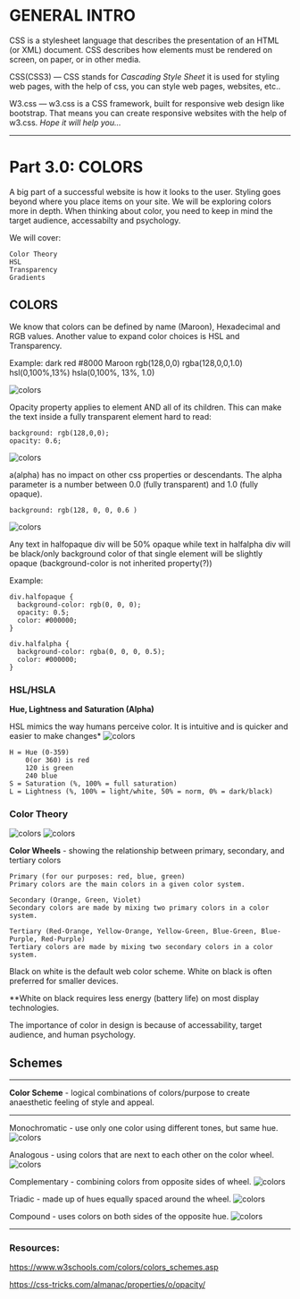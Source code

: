 # GENERAL INTRO
CSS is a stylesheet language that describes the presentation of an HTML (or XML) document.
CSS describes how elements must be rendered on screen, on paper, or in other media.

CSS(CSS3) — CSS stands for _Cascading Style Sheet_ it is used for styling web pages, with the help of css, you can style web pages, websites, etc..

W3.css — w3.css is a CSS framework, built for responsive web design like bootstrap. That means you can create responsive websites with the help of w3.css.
_Hope it will help you…_

---


# Part 3.0: COLORS

A big part of a successful website is how it looks to the user. Styling goes beyond where you place items on your site. We will be exploring colors more in depth. When thinking about color, you need to keep in mind the target audience, accessabilty and psychology. 

We will cover:
```
Color Theory
HSL
Transparency
Gradients
```

## COLORS

We know that colors can be defined by name (Maroon), Hexadecimal and RGB values. Another value to expand color choices is HSL and Transparency.

Example: dark red
    #8000
    Maroon
    rgb(128,0,0)
    rgba(128,0,0,1.0)
    hsl(0,100%,13%)
    hsla(0,100%, 13%, 1.0)
    
![colors](./CGassets/OpacOriginal.png)  
    
    
Opacity property applies to element AND all of its children. This can make the text inside a fully transparent element hard to read:
```
background: rgb(128,0,0);
opacity: 0.6;
```
![colors](./CGassets/Opacity.png)

a(alpha) has no impact on other css properties or descendants. The alpha parameter is a number between 0.0 (fully transparent) and 1.0 (fully opaque).

```
background: rgb(128, 0, 0, 0.6 )
```
![colors](./CGassets/OpacRGB.png)

Any text in halfopaque div will be 50% opaque while text in halfalpha div will be black/only background color of that single element will be slightly opaque (background-color is not inherited property(?))

Example:
```
div.halfopaque {
  background-color: rgb(0, 0, 0);
  opacity: 0.5;
  color: #000000;
}

div.halfalpha {
  background-color: rgba(0, 0, 0, 0.5);
  color: #000000;
}
```

### HSL/HSLA
__Hue, Lightness and Saturation (Alpha)__

HSL mimics the way humans perceive color. It is intuitive and is quicker and easier to make changes*
![colors](./CGassets/ColorsHSL.png)

```
H = Hue (0-359)
    0(or 360) is red
    120 is green
    240 blue
S = Saturation (%, 100% = full saturation)
L = Lightness (%, 100% = light/white, 50% = norm, 0% = dark/black)
```

### Color Theory
![colors](./CGassets/RGBWheel.png)
![colors](./CGassets/ColorWheel.png)

__Color Wheels__ - showing the relationship between primary, secondary, and tertiary colors

```
Primary (for our purposes: red, blue, green)
Primary colors are the main colors in a given color system.

Secondary (Orange, Green, Violet)
Secondary colors are made by mixing two primary colors in a color system.

Tertiary (Red-Orange, Yellow-Orange, Yellow-Green, Blue-Green, Blue-Purple, Red-Purple)
Tertiary colors are made by mixing two secondary colors in a color system.
```


Black on white is the default web color scheme.
White on black is often preferred for smaller devices.

**White on black requires less energy (battery life) on most display technologies. 

The importance of color in design is because of accessability, target audience, and human psychology.


## Schemes
---
__Color Scheme__ - logical combinations of colors/purpose to create anaesthetic feeling of style and appeal.

---

Monochromatic - use only one color using different tones, but same hue.
![colors](./CGassets/Monochromatic.png)

Analogous - using colors that are next to each other on the color wheel.
![colors](./CGassets/Analogous.png)

Complementary - combining colors from opposite sides of wheel.
![colors](./CGassets/Complementary.png)

Triadic - made up of hues equally spaced around the wheel.
![colors](./CGassets/Triadic.PNG)

Compound - uses colors on both sides of the opposite hue.
![colors](./CGassets/Compound.PNG)

---
### Resources:
https://www.w3schools.com/colors/colors_schemes.asp

https://css-tricks.com/almanac/properties/o/opacity/




